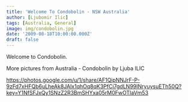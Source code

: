```yaml
---
title: 'Welcome To Condobolin - NSW Australia'
author: [Ljubomir Ilic]
tags: [Australia, General]
image: img/condobolin.jpg
date: '2009-08-18T10:00:00.000Z'
draft: false
---
```


Welcome to Condobolin. 

More pictures from Australia - Condobolin by Ljuba ILIC

https://photos.google.com/u/1/share/AF1QipNNJrF-P-9zFd7xHFQb6uLheAk8JAlx1qhOq8qK3PfCi7gdLN99INryuysuETh50Q?key=Y1NfSFJxQy1SNzZ2R3BmSHYxa05rM0FwOTlaVm53
